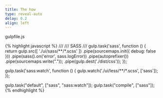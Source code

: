 ```yaml
---
title: The how
type: reveal-auto
delay: 0.2
align: left
---
```


gulpfile.js

{% highlight javascript %}
///
/// SASS
///
gulp.task('sass', function () {
    return gulp.src([
        './ui/sass/**/*.scss'
    ])
    .pipe(sourcemaps.init({ debug: false }))
    .pipe(sass().on('error', sass.logError))
    .pipe(autoprefixer())
    .pipe(sourcemaps.write("."));
    .pipe(gulp.dest('./dist/css'));
});

gulp.task('sass:watch', function () {
    gulp.watch('./ui/less/**/*.scss', ['sass']);
});

gulp.task("default", ["sass", "sass:watch"]);
gulp.task("compile", ["sass"]);
{% endhighlight %}
